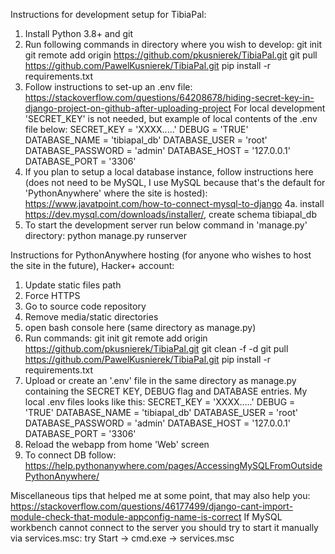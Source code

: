 Instructions for development setup for TibiaPal:
1. Install Python 3.8+ and git
2. Run following commands in directory where you wish to develop:
    git init
    git remote add origin https://github.com/pkusnierek/TibiaPal.git
    git pull https://github.com/PawelKusnierek/TibiaPal.git
    pip install -r requirements.txt
3. Follow instructions to set-up an .env file:
https://stackoverflow.com/questions/64208678/hiding-secret-key-in-django-project-on-github-after-uploading-project
For local development 'SECRET_KEY' is not needed, but example of local contents of the .env file below:
SECRET_KEY = 'XXXX.....'
DEBUG = 'TRUE'
DATABASE_NAME = 'tibiapal_db'
DATABASE_USER = 'root'
DATABASE_PASSWORD = 'admin'
DATABASE_HOST = '127.0.0.1'
DATABASE_PORT = '3306'
4. If you plan to setup a local database instance, follow instructions here (does not need to be MySQL, I use MySQL because that's the default for 'PythonAnywhere' where the site is hosted):
https://www.javatpoint.com/how-to-connect-mysql-to-django
4a. install https://dev.mysql.com/downloads/installer/, create schema tibiapal_db
5. To start the development server run below command in 'manage.py' directory:
python manage.py runserver

Instructions for PythonAnywhere hosting (for anyone who wishes to host the site in the future), Hacker+ account:
1. Update static files path
2. Force HTTPS
3. Go to source code repository
4. Remove media/static directories
5. open bash console here (same directory as manage.py)
6. Run commands:
git init
git remote add origin https://github.com/pkusnierek/TibiaPal.git
git clean -f -d
git pull https://github.com/PawelKusnierek/TibiaPal.git
pip install -r requirements.txt
7. Upload or create an '.env' file in the same directory as manage.py containing the SECRET KEY, DEBUG flag and DATABASE entries. My local .env files looks like this:
SECRET_KEY = 'XXXX.....'
DEBUG = 'TRUE'
DATABASE_NAME = 'tibiapal_db'
DATABASE_USER = 'root'
DATABASE_PASSWORD = 'admin'
DATABASE_HOST = '127.0.0.1'
DATABASE_PORT = '3306'
8. Reload the webapp from home 'Web' screen
9. To connect DB follow:
https://help.pythonanywhere.com/pages/AccessingMySQLFromOutsidePythonAnywhere/

Miscellaneous tips that helped me at some point, that may also help you:
https://stackoverflow.com/questions/46177499/django-cant-import-module-check-that-module-appconfig-name-is-correct
If MySQL workbench cannot connect to the server you should try to start it manually via services.msc:
try Start -> cmd.exe -> services.msc
